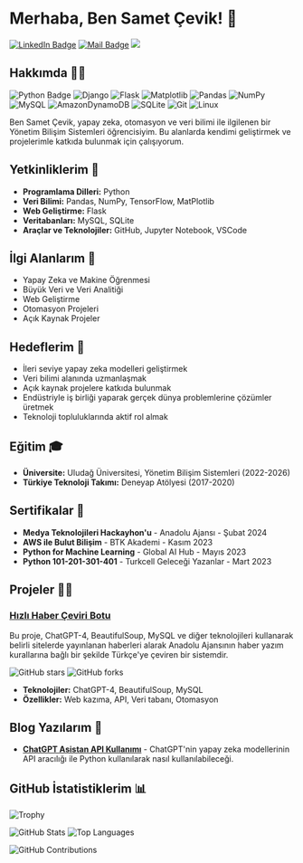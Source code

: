 # Merhaba, Ben Samet Çevik! 👋

[![LinkedIn Badge](https://img.shields.io/badge/-LinkedIn-blue?style=flat&logo=Linkedin&logoColor=white)](https://www.linkedin.com/in/sametcevik1/)
[![Mail Badge](https://img.shields.io/badge/-Email-c14438?style=flat&logo=Gmail&logoColor=white)](mailto:ceviksamet01@gmail.com)
[![](https://visitcount.itsvg.in/api?id=zsamet&icon=0&color=0)](https://visitcount.itsvg.in)

## Hakkımda 🧑‍💻
![Python Badge](https://img.shields.io/badge/-Python-3776AB?style=flat&logo=python&logoColor=white)
![Django](https://img.shields.io/badge/-Django-092E20?style=flat&logo=django&logoColor=white)
![Flask](https://img.shields.io/badge/-Flask-000000?style=flat&logo=flask&logoColor=white)
![Matplotlib](https://img.shields.io/badge/-Matplotlib-11557C?style=flat&logo=Matplotlib&logoColor=white)
![Pandas](https://img.shields.io/badge/-Pandas-150458?style=flat&logo=pandas&logoColor=white)
![NumPy](https://img.shields.io/badge/-NumPy-013243?style=flat&logo=numpy&logoColor=white)
![MySQL](https://img.shields.io/badge/-MySQL-4479A1?style=flat&logo=mysql&logoColor=white)
![AmazonDynamoDB](https://img.shields.io/badge/Amazon%20DynamoDB-4053D6?style=flat&logo=Amazon%20DynamoDB&logoColor=white)
![SQLite](https://img.shields.io/badge/-SQLite-003B57?style=flat&logo=sqlite&logoColor=white)
![Git](https://img.shields.io/badge/-Git-F05032?style=flat&logo=git&logoColor=white)
![Linux](https://img.shields.io/badge/-Linux-FCC624?style=flat&logo=linux&logoColor=black)

Ben Samet Çevik, yapay zeka, otomasyon ve veri bilimi ile ilgilenen bir Yönetim Bilişim Sistemleri öğrencisiyim. Bu alanlarda kendimi geliştirmek ve projelerimle katkıda bulunmak için çalışıyorum.

## Yetkinliklerim 🚀

- **Programlama Dilleri:** Python
- **Veri Bilimi:** Pandas, NumPy, TensorFlow, MatPlotlib
- **Web Geliştirme:** Flask
- **Veritabanları:** MySQL, SQLite
- **Araçlar ve Teknolojiler:** GitHub, Jupyter Notebook, VSCode

## İlgi Alanlarım 🌱

- Yapay Zeka ve Makine Öğrenmesi
- Büyük Veri ve Veri Analitiği
- Web Geliştirme
- Otomasyon Projeleri
- Açık Kaynak Projeler

## Hedeflerim 🎯

- İleri seviye yapay zeka modelleri geliştirmek
- Veri bilimi alanında uzmanlaşmak
- Açık kaynak projelere katkıda bulunmak
- Endüstriyle iş birliği yaparak gerçek dünya problemlerine çözümler üretmek
- Teknoloji topluluklarında aktif rol almak

## Eğitim 🎓

- **Üniversite:** Uludağ Üniversitesi, Yönetim Bilişim Sistemleri (2022-2026)
- **Türkiye Teknoloji Takımı:** Deneyap Atölyesi (2017-2020)

## Sertifikalar 📜

- **Medya Teknolojileri Hackayhon'u** - Anadolu Ajansı - Şubat 2024
- **AWS ile Bulut Bilişim** - BTK Akademi - Kasım 2023
- **Python for Machine Learning** - Global AI Hub - Mayıs 2023
- **Python 101-201-301-401** - Turkcell Geleceği Yazanlar - Mart 2023

## Projeler 👨‍💻

### [Hızlı Haber Çeviri Botu](https://github.com/zsamet/haber-repo)
Bu proje, ChatGPT-4, BeautifulSoup, MySQL ve diğer teknolojileri kullanarak belirli sitelerde yayınlanan haberleri alarak Anadolu Ajansının haber yazım kurallarına bağlı bir şekilde Türkçe'ye çeviren bir sistemdir. 

![GitHub stars](https://img.shields.io/github/stars/zsamet/haber-repo?style=social)
![GitHub forks](https://img.shields.io/github/forks/zsamet/haber-repo?style=social)

- **Teknolojiler:** ChatGPT-4, BeautifulSoup, MySQL
- **Özellikler:** Web kazıma, API, Veri tabanı, Otomasyon

## Blog Yazılarım 📝

- **[ChatGPT Asistan API Kullanımı](https://medium.com/@zsamet/chatgpt-asistan-api-kullanımı-2e93e6898a11)** - ChatGPT'nin yapay zeka modellerinin API aracılığı ile Python kullanılarak nasıl kullanılabileceği.




## GitHub İstatistiklerim 📊
![Trophy](https://github-profile-trophy.vercel.app/?username=zsamet&theme=darkhub)

![GitHub Stats](https://github-readme-stats.vercel.app/api?username=zsamet&show_icons=true&theme=radical)
![Top Languages](https://github-readme-stats.vercel.app/api/top-langs/?username=zsamet&layout=compact&theme=radical)

![GitHub Contributions](https://github-readme-streak-stats.herokuapp.com/?user=zsamet&theme=radical)

